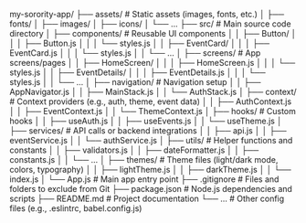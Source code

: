 my-sorority-app/
├── assets/                # Static assets (images, fonts, etc.)
│   ├── fonts/
│   ├── images/
│   ├── icons/
│   └── ... 
├── src/                   # Main source code directory
│   ├── components/        # Reusable UI components
│   │   ├── Button/
│   │   │   ├── Button.js
│   │   │   └── styles.js
│   │   ├── EventCard/
│   │   │   ├── EventCard.js
│   │   │   └── styles.js
│   │   └── ...
│   ├── screens/           # App screens/pages
│   │   ├── HomeScreen/
│   │   │   ├── HomeScreen.js
│   │   │   └── styles.js
│   │   ├── EventDetails/
│   │   │   ├── EventDetails.js
│   │   │   └── styles.js
│   │   └── ...
│   ├── navigation/        # Navigation setup
│   │   ├── AppNavigator.js
│   │   ├── MainStack.js
│   │   └── AuthStack.js
│   ├── context/           # Context providers (e.g., auth, theme, event data)
│   │   ├── AuthContext.js
│   │   ├── EventContext.js
│   │   └── ThemeContext.js
│   ├── hooks/             # Custom hooks
│   │   ├── useAuth.js
│   │   ├── useEvents.js
│   │   └── useTheme.js
│   ├── services/          # API calls or backend integrations
│   │   ├── api.js
│   │   ├── eventService.js
│   │   └── authService.js
│   ├── utils/             # Helper functions and constants
│   │   ├── validators.js
│   │   ├── dateFormatter.js
│   │   ├── constants.js
│   │   └── ...
│   ├── themes/            # Theme files (light/dark mode, colors, typography)
│   │   ├── lightTheme.js
│   │   ├── darkTheme.js
│   │   └── index.js
│   └── App.js             # Main app entry point
├── .gitignore             # Files and folders to exclude from Git
├── package.json           # Node.js dependencies and scripts
├── README.md              # Project documentation
└── ...                    # Other config files (e.g., .eslintrc, babel.config.js)
